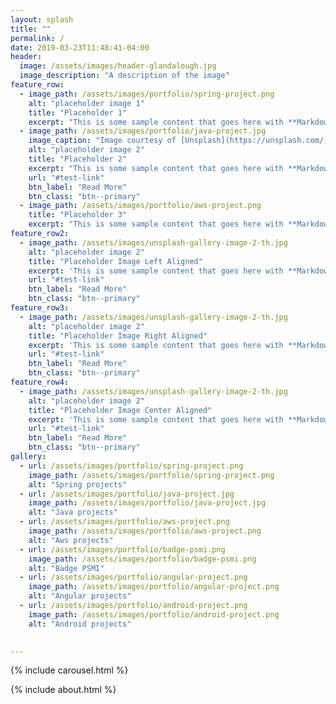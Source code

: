 ```yaml
---
layout: splash
title: ""
permalink: /
date: 2019-03-23T11:48:41-04:00
header:
  image: /assets/images/header-glandalough.jpg
  image_description: "A description of the image"
feature_row:
  - image_path: /assets/images/portfolio/spring-project.png
    alt: "placeholder image 1"
    title: "Placeholder 1"
    excerpt: "This is some sample content that goes here with **Markdown** formatting."
  - image_path: /assets/images/portfolio/java-project.jpg
    image_caption: "Image courtesy of [Unsplash](https://unsplash.com/)"
    alt: "placeholder image 2"
    title: "Placeholder 2"
    excerpt: "This is some sample content that goes here with **Markdown** formatting."
    url: "#test-link"
    btn_label: "Read More"
    btn_class: "btn--primary"
  - image_path: /assets/images/portfolio/aws-project.png
    title: "Placeholder 3"
    excerpt: "This is some sample content that goes here with **Markdown** formatting."
feature_row2:
  - image_path: /assets/images/unsplash-gallery-image-2-th.jpg
    alt: "placeholder image 2"
    title: "Placeholder Image Left Aligned"
    excerpt: 'This is some sample content that goes here with **Markdown** formatting. Left aligned with `type="left"`'
    url: "#test-link"
    btn_label: "Read More"
    btn_class: "btn--primary"
feature_row3:
  - image_path: /assets/images/unsplash-gallery-image-2-th.jpg
    alt: "placeholder image 2"
    title: "Placeholder Image Right Aligned"
    excerpt: 'This is some sample content that goes here with **Markdown** formatting. Right aligned with `type="right"`'
    url: "#test-link"
    btn_label: "Read More"
    btn_class: "btn--primary"
feature_row4:
  - image_path: /assets/images/unsplash-gallery-image-2-th.jpg
    alt: "placeholder image 2"
    title: "Placeholder Image Center Aligned"
    excerpt: 'This is some sample content that goes here with **Markdown** formatting. Centered with `type="center"`'
    url: "#test-link"
    btn_label: "Read More"
    btn_class: "btn--primary"
gallery:
  - url: /assets/images/portfolio/spring-project.png
    image_path: /assets/images/portfolio/spring-project.png
    alt: "Spring projects"
  - url: /assets/images/portfolio/java-project.jpg
    image_path: /assets/images/portfolio/java-project.jpg
    alt: "Java projects"
  - url: /assets/images/portfolio/aws-project.png
    image_path: /assets/images/portfolio/aws-project.png
    alt: "Aws projects"
  - url: /assets/images/portfolio/badge-psmi.png
    image_path: /assets/images/portfolio/badge-psmi.png
    alt: "Badge PSMI"
  - url: /assets/images/portfolio/angular-project.png
    image_path: /assets/images/portfolio/angular-project.png
    alt: "Angular projects"
  - url: /assets/images/portfolio/android-project.png
    image_path: /assets/images/portfolio/android-project.png
    alt: "Android projects"
  

---
```


{% include carousel.html %}

{% include about.html %}



